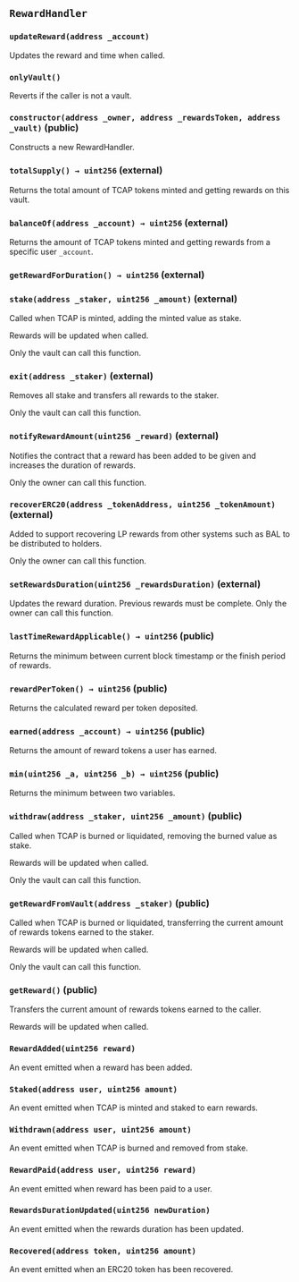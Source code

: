 ## `RewardHandler`

### `updateReward(address _account)`

Updates the reward and time when called. <!-- TODO: Does this update the reward and time _for an account_ when called? -->

### `onlyVault()`

Reverts if the caller is not a vault.

### `constructor(address _owner, address _rewardsToken, address _vault)` (public)

Constructs a new RewardHandler.

### `totalSupply() → uint256` (external)

Returns the total amount of TCAP tokens minted and getting rewards on this vault.

### `balanceOf(address _account) → uint256` (external)

Returns the amount of TCAP tokens minted and getting rewards from a specific user `_account`.

### `getRewardForDuration() → uint256` (external)

### `stake(address _staker, uint256 _amount)` (external)

Called when TCAP is minted, adding the minted value as stake. 

Rewards will be updated when called. 

Only the vault can call this function.

### `exit(address _staker)` (external)

Removes all stake and transfers all rewards to the staker. 

Only the vault can call this function.

### `notifyRewardAmount(uint256 _reward)` (external)

Notifies the contract that a reward has been added to be given and increases the duration of rewards. 

Only the owner can call this function.

### `recoverERC20(address _tokenAddress, uint256 _tokenAmount)` (external)

Added to support recovering LP rewards from other systems such as BAL to be distributed to holders.

Only the owner can call this function.

### `setRewardsDuration(uint256 _rewardsDuration)` (external)

Updates the reward duration. Previous rewards must be complete. 
Only the owner can call this function.

### `lastTimeRewardApplicable() → uint256` (public)

Returns the minimum between current block timestamp or the finish period of rewards.

### `rewardPerToken() → uint256` (public)

Returns the calculated reward per token deposited.

### `earned(address _account) → uint256` (public)

Returns the amount of reward tokens a user has earned.

### `min(uint256 _a, uint256 _b) → uint256` (public)

Returns the minimum between two variables.

### `withdraw(address _staker, uint256 _amount)` (public)

Called when TCAP is burned or liquidated, removing the burned value as stake. 

Rewards will be updated when called.

Only the vault can call this function.

### `getRewardFromVault(address _staker)` (public)

Called when TCAP is burned or liquidated, transferring the current amount of rewards tokens earned to the staker.

Rewards will be updated when called.

Only the vault can call this function.

### `getReward()` (public)

Transfers the current amount of rewards tokens earned to the caller. 

Rewards will be updated when called.

### `RewardAdded(uint256 reward)`

An event emitted when a reward has been added.

### `Staked(address user, uint256 amount)`

An event emitted when TCAP is minted and staked to earn rewards.

### `Withdrawn(address user, uint256 amount)`

An event emitted when TCAP is burned and removed from stake.

### `RewardPaid(address user, uint256 reward)`

An event emitted when reward has been paid to a user.

### `RewardsDurationUpdated(uint256 newDuration)`

An event emitted when the rewards duration has been updated.

### `Recovered(address token, uint256 amount)`

An event emitted when an ERC20 token has been recovered.



